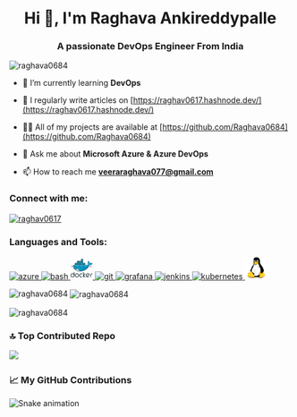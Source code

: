 <h1 align="center">Hi 👋, I'm Raghava Ankireddypalle</h1>
<h3 align="center">A passionate DevOps Engineer From India</h3>

<p align="left"> <img src="https://komarev.com/ghpvc/?username=raghava0684&label=Profile%20views&color=0e75b6&style=flat" alt="raghava0684" /> </p>

- 🌱 I’m currently learning **DevOps**

- 📝 I regularly write articles on [https://raghav0617.hashnode.dev/](https://raghav0617.hashnode.dev/)

- 👨‍💻 All of my projects are available at [https://github.com/Raghava0684](https://github.com/Raghava0684)

- 💬 Ask me about **Microsoft Azure & Azure DevOps**

- 📫 How to reach me **veeraraghava077@gmail.com**

<h3 align="left">Connect with me:</h3>
<p align="left">
<a href="https://hashnode.com/raghav0617" target="blank"><img align="center" src="https://raw.githubusercontent.com/rahuldkjain/github-profile-readme-generator/master/src/images/icons/Social/hashnode.svg" alt="raghav0617" height="30" width="40" /></a>
</p>

<h3 align="left">Languages and Tools:</h3>
<p align="left"> <a href="https://azure.microsoft.com/en-in/" target="_blank" rel="noreferrer"> <img src="https://www.vectorlogo.zone/logos/microsoft_azure/microsoft_azure-icon.svg" alt="azure" width="40" height="40"/> </a> <a href="https://www.gnu.org/software/bash/" target="_blank" rel="noreferrer"> <img src="https://www.vectorlogo.zone/logos/gnu_bash/gnu_bash-icon.svg" alt="bash" width="40" height="40"/> </a> <a href="https://www.docker.com/" target="_blank" rel="noreferrer"> <img src="https://raw.githubusercontent.com/devicons/devicon/master/icons/docker/docker-original-wordmark.svg" alt="docker" width="40" height="40"/> </a> <a href="https://git-scm.com/" target="_blank" rel="noreferrer"> <img src="https://www.vectorlogo.zone/logos/git-scm/git-scm-icon.svg" alt="git" width="40" height="40"/> </a> <a href="https://grafana.com" target="_blank" rel="noreferrer"> <img src="https://www.vectorlogo.zone/logos/grafana/grafana-icon.svg" alt="grafana" width="40" height="40"/> </a> <a href="https://www.jenkins.io" target="_blank" rel="noreferrer"> <img src="https://www.vectorlogo.zone/logos/jenkins/jenkins-icon.svg" alt="jenkins" width="40" height="40"/> </a> <a href="https://kubernetes.io" target="_blank" rel="noreferrer"> <img src="https://www.vectorlogo.zone/logos/kubernetes/kubernetes-icon.svg" alt="kubernetes" width="40" height="40"/> </a> <a href="https://www.linux.org/" target="_blank" rel="noreferrer"> <img src="https://raw.githubusercontent.com/devicons/devicon/master/icons/linux/linux-original.svg" alt="linux" width="40" height="40"/> </a> </p>

<p><img align="left" src="https://github-readme-stats.vercel.app/api/top-langs?username=raghava0684&show_icons=true&locale=en&layout=compact" alt="raghava0684" /></p>

<p>&nbsp;<img align="center" src="https://github-readme-stats.vercel.app/api?username=raghava0684&show_icons=true&locale=en" alt="raghava0684" /></p>

<p><img align="center" src="https://github-readme-streak-stats.herokuapp.com/?user=raghava0684&" alt="raghava0684" /></p>

### 🔝 Top Contributed Repo
![](https://github-contributor-stats.vercel.app/api?username=Raghava0684&limit=5&theme=flat&combine_all_yearly_contributions=true)

### 📈 My GitHub Contributions
![Snake animation](https://github.com/Raghava0684/Raghava0684/blob/output/github-contribution-grid-snake.svg)
